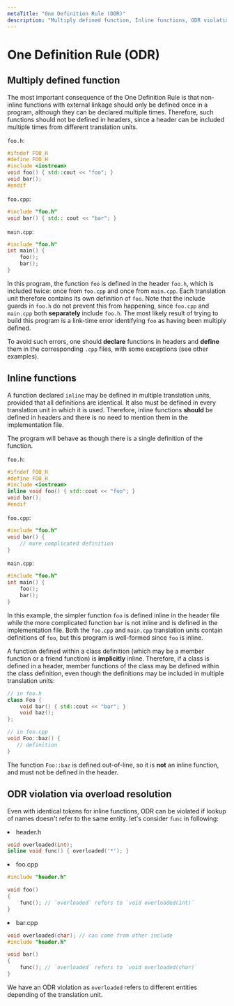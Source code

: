 ```yaml
---
metaTitle: "One Definition Rule (ODR)"
description: "Multiply defined function, Inline functions, ODR violation via overload resolution"
---
```


# One Definition Rule (ODR)



## Multiply defined function


The most important consequence of the One Definition Rule is that non-inline functions with external linkage should only be defined once in a program, although they can be declared multiple times. Therefore, such functions should not be defined in headers, since a header can be included multiple times from different translation units.

`foo.h`:

```cpp
#ifndef FOO_H
#define FOO_H
#include <iostream>
void foo() { std::cout << "foo"; }
void bar();
#endif

```

`foo.cpp`:

```cpp
#include "foo.h"
void bar() { std:: cout << "bar"; }

```

`main.cpp`:

```cpp
#include "foo.h"
int main() {
    foo();
    bar();
}

```

In this program, the function `foo` is defined in the header `foo.h`, which is included twice: once from `foo.cpp` and once from `main.cpp`. Each translation unit therefore contains its own definition of `foo`. Note that the include guards in `foo.h` do not prevent this from happening, since `foo.cpp` and `main.cpp` both **separately** include `foo.h`. The most likely result of trying to build this program is a link-time error identifying `foo` as having been multiply defined.

To avoid such errors, one should **declare** functions in headers and **define** them in the corresponding `.cpp` files, with some exceptions (see other examples).



## Inline functions


A function declared `inline` may be defined in multiple translation units, provided that all definitions are identical. It also must be defined in every translation unit in which it is used. Therefore, inline functions **should** be defined in headers and there is no need to mention them in the implementation file.

The program will behave as though there is a single definition of the function.

`foo.h`:

```cpp
#ifndef FOO_H
#define FOO_H
#include <iostream>
inline void foo() { std::cout << "foo"; }
void bar();
#endif

```

`foo.cpp`:

```cpp
#include "foo.h"
void bar() {
    // more complicated definition
}

```

`main.cpp`:

```cpp
#include "foo.h"
int main() {
    foo();
    bar();
}

```

In this example, the simpler function `foo` is defined inline in the header file while the more complicated function `bar` is not inline and is defined in the implementation file. Both the `foo.cpp` and `main.cpp` translation units contain definitions of `foo`, but this program is well-formed since `foo` is inline.

A function defined within a class definition (which may be a member function or a friend function) is **implicitly** inline. Therefore, if a class is defined in a header, member functions of the class may be defined within the class definition, even though the definitions may be included in multiple translation units:

```cpp
// in foo.h
class Foo {
    void bar() { std::cout << "bar"; }
    void baz();
};

// in foo.cpp
void Foo::baz() {
   // definition
}

```

The function `Foo::baz` is defined out-of-line, so it is **not** an inline function, and must not be defined in the header.



## ODR violation via overload resolution


Even with identical tokens for inline functions, ODR can be violated if lookup of names doesn't refer to the same entity. let's consider `func` in following:

<li>
header.h

```cpp
void overloaded(int);
inline void func() { overloaded('*'); }

```


</li>
<li>
foo.cpp

```cpp
#include "header.h"

void foo()
{
    func(); // `overloaded` refers to `void overloaded(int)`
}

```


</li>
<li>
bar.cpp

```cpp
void overloaded(char); // can come from other include
#include "header.h"

void bar()
{
    func(); // `overloaded` refers to `void overloaded(char)`
}

```


</li>

We have an ODR violation as `overloaded` refers to different entities depending of the translation unit.

